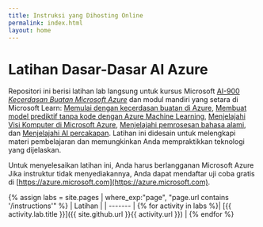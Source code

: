 ```yaml
---
title: Instruksi yang Dihosting Online
permalink: index.html
layout: home
---
```


# Latihan Dasar-Dasar AI Azure

Repositori ini berisi latihan lab langsung untuk kursus Microsoft [AI-900 *Kecerdasan Buatan Microsoft Azure*](https://docs.microsoft.com/id-id/learn/certifications/courses/ai-900t00) dan modul mandiri yang setara di Microsoft Learn: [Memulai dengan kecerdasan buatan di Azure](https://docs.microsoft.com/learn/paths/get-started-with-artificial-intelligence-on-azure/), [Membuat model prediktif tanpa kode dengan Azure Machine Learning](https://docs.microsoft.com/id-id/learn/paths/create-no-code-predictive-models-azure-machine-learning/),  [Menjelajahi Visi Komputer di Microsoft Azure](https://docs.microsoft.com/learn/paths/explore-computer-vision-microsoft-azure/), [Menjelajahi pemrosesan bahasa alami](https://docs.microsoft.com/learn/paths/explore-natural-language-processing/), dan [Menjelajahi AI percakapan](https://docs.microsoft.com/learn/paths/explore-conversational-ai/). Latihan ini didesain untuk melengkapi materi pembelajaran dan memungkinkan Anda mempraktikkan teknologi yang dijelaskan. 

Untuk menyelesaikan latihan ini, Anda harus berlangganan Microsoft Azure Jika instruktur tidak menyediakannya, Anda dapat mendaftar uji coba gratis di [https://azure.microsoft.com](https://azure.microsoft.com).

{% assign labs = site.pages | where_exp:"page", "page.url contains '/instructions'" %}
| Latihan |
| ------- | 
{% for activity in labs  %}| [{{ activity.lab.title }}]({{ site.github.url }}{{ activity.url }}) |
{% endfor %}
